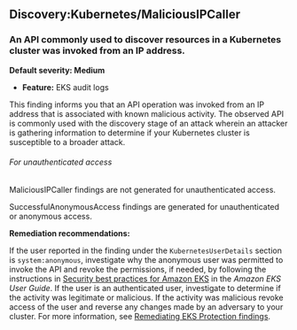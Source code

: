

Discovery:Kubernetes/MaliciousIPCaller
--------------------------------------

### An API commonly used to discover resources in a Kubernetes cluster was invoked from an IP address.

**Default severity: Medium**

* **Feature:** EKS audit logs

This finding informs you that an API operation was invoked from an IP address that is associated with known malicious activity. The observed API is commonly used with the discovery stage of an attack wherein an attacker is gathering information to determine if your Kubernetes cluster is susceptible to a broader attack.

###### For unauthenticated access

MaliciousIPCaller findings are not generated for unauthenticated access.

SuccessfulAnonymousAccess findings are generated for unauthenticated or anonymous access.

**Remediation recommendations:**

If the user reported in the finding under the `KubernetesUserDetails` section is `system:anonymous`, investigate why the anonymous user was permitted to invoke the API and revoke the permissions, if needed, by following the instructions in [Security best practices for Amazon EKS](https://docs.aws.amazon.com/eks/latest/userguide/security-best-practices.html) in the *Amazon EKS User Guide*. If the user is an authenticated user, investigate to determine if the activity was legitimate or malicious. If the activity was malicious revoke access of the user and reverse any changes made by an adversary to your cluster. For more information, see [Remediating EKS Protection findings](./guardduty-remediate-kubernetes.html).

